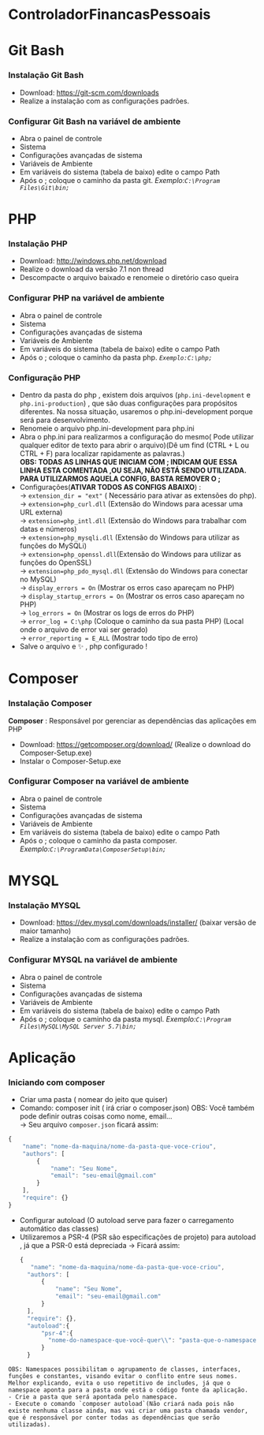 # ControladorFinancasPessoais

# Git Bash

### Instalação Git Bash 

- Download: https://git-scm.com/downloads
- Realize a instalação com as configurações padrões.

### Configurar Git Bash na variável de ambiente
- Abra o painel de controle
- Sistema
- Configurações avançadas de sistema
- Variáveis de Ambiente
- Em variáveis do sistema (tabela de baixo) edite o campo Path
- Após o ; coloque o caminho da pasta git. *Exemplo:`C:\Program Files\Git\bin;`*  

# PHP

### Instalação PHP 

- Download: http://windows.php.net/download
- Realize o download da versão 7.1 non thread
- Descompacte o arquivo baixado e renomeie o diretório caso queira

### Configurar PHP na variável de ambiente

- Abra o painel de controle
- Sistema
- Configurações avançadas de sistema
- Variáveis de Ambiente
- Em variáveis do sistema (tabela de baixo) edite o campo Path
- Após o ; coloque o caminho da pasta php. *`Exemplo:C:\php;`*  

### Configuração PHP

- Dentro da pasta do php , existem dois arquivos (`php.ini-development` e `php.ini-production`) , que são duas configurações para propósitos diferentes.
Na nossa situação, usaremos o php.ini-development porque será para desenvolvimento.
- Renomeie o arquivo php.ini-development para php.ini
- Abra o php.ini para realizarmos a configuração do mesmo( Pode utilizar qualquer editor de texto para abrir o arquivo)(Dê um find (CTRL + L ou CTRL + F) para localizar rapidamente as palavras.)  
__OBS: TODAS AS LINHAS QUE INICIAM COM ; INDICAM QUE ESSA LINHA ESTA COMENTADA ,OU SEJA, NÃO ESTÁ SENDO UTILIZADA. PARA UTILIZARMOS AQUELA CONFIG, BASTA REMOVER O ;__
- Configurações(__ATIVAR TODOS AS CONFIGS ABAIXO__) :  
-> `extension_dir = "ext"` ( Necessário para ativar as extensões do php).  
-> `extension=php_curl.dll` (Extensão do Windows para acessar uma URL externa)  
-> `extension=php_intl.dll` (Extensão do Windows para trabalhar com datas e números)  
-> `extension=php_mysqli.dll` (Extensão do Windows para utilizar as funções do MySQLi)  
-> `extension=php_openssl.dll`(Extensão do Windows para utilizar as funções do OpenSSL)  
-> `extension=php_pdo_mysql.dll` (Extensão do Windows para conectar no MySQL)  
-> `display_errors = On` (Mostrar os erros caso apareçam no PHP)  
-> `display_startup_errors = On` (Mostrar os erros caso apareçam no PHP)  
-> `log_errors = On` (Mostrar os logs de erros do PHP)  
-> `error_log = C:\php` (Coloque o caminho da sua pasta PHP) (Local onde o arquivo de error vai ser gerado)  
-> `error_reporting = E_ALL` (Mostrar todo tipo de erro)
- Salve o arquivo e :sparkles: , php configurado !

# Composer

### Instalação Composer 

__Composer__ : Responsável por gerenciar as dependências das aplicações em PHP
- Download: https://getcomposer.org/download/ (Realize o download do Composer-Setup.exe)
- Instalar o Composer-Setup.exe  

### Configurar Composer na variável de ambiente

- Abra o painel de controle
- Sistema
- Configurações avançadas de sistema
- Variáveis de Ambiente
- Em variáveis do sistema (tabela de baixo) edite o campo Path
- Após o ; coloque o caminho da pasta composer. *Exemplo:`C:\ProgramData\ComposerSetup\bin;`*  

# MYSQL

### Instalação MYSQL 

- Download: https://dev.mysql.com/downloads/installer/ (baixar versão de maior tamanho)
- Realize a instalação com as configurações padrões.

### Configurar MYSQL na variável de ambiente

- Abra o painel de controle
- Sistema
- Configurações avançadas de sistema
- Variáveis de Ambiente
- Em variáveis do sistema (tabela de baixo) edite o campo Path
- Após o ; coloque o caminho da pasta mysql. *Exemplo:`C:\Program Files\MySQL\MySQL Server 5.7\bin;`*  

# Aplicação

### Iniciando com composer

- Criar uma pasta ( nomear do jeito que quiser)
- Comando: composer init ( irá criar o composer.json) OBS: Você também pode definir outras coisas como nome, email...  
  -> Seu arquivo `composer.json` ficará assim:
```javascript
{
    "name": "nome-da-maquina/nome-da-pasta-que-voce-criou",
    "authors": [
        {
            "name": "Seu Nome",
            "email": "seu-email@gmail.com"
        }
    ],
    "require": {}
}
```  
- Configurar autoload (O autoload serve para fazer o carregamento automático das classes)
- Utilizaremos a PSR-4 (PSR são especificações de projeto) para autoload , já que a PSR-0 está depreciada
  -> Ficará assim:
  ```javascript
  {
     "name": "nome-da-maquina/nome-da-pasta-que-voce-criou",
    "authors": [
        {
            "name": "Seu Nome",
            "email": "seu-email@gmail.com"
        }
    ],
    "require": {},
    "autoload":{
        "psr-4":{
          "nome-do-namespace-que-você-quer\\": "pasta-que-o-namespace-irá-apontar/"
        }
    }
```
OBS: Namespaces possibilitam o agrupamento de classes, interfaces, funções e constantes, visando evitar o conflito entre seus nomes. Melhor explicando, evita o uso repetitivo de includes, já que o namespace aponta para a pasta onde está o código fonte da aplicação.  
- Crie a pasta que será apontada pelo namespace.  
- Execute o comando `composer autoload`(Não criará nada pois não existe nenhuma classe ainda, mas vai criar uma pasta chamada vendor, que é responsável por conter todas as dependências que serão utilizadas).  
